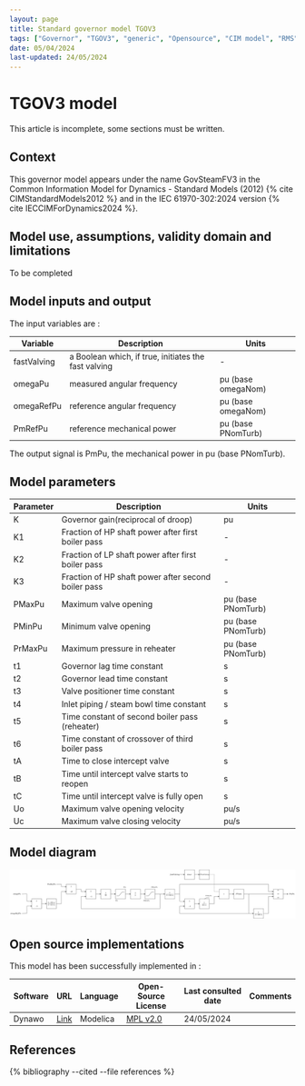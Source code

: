```yaml
---
layout: page
title: Standard governor model TGOV3
tags: ["Governor", "TGOV3", "generic", "Opensource", "CIM model", "RMS", "phasor", "MRL4", "Single phase", "GovSteamFV3", "IEC", "dynawo", "#106"]
date: 05/04/2024
last-updated: 24/05/2024
---
```

# TGOV3 model

This article is incomplete, some sections must be written.

## Context

This governor model appears under the name GovSteamFV3 in the Common Information Model for Dynamics - Standard Models (2012) {% cite CIMStandardModels2012 %} and in the IEC 61970-302:2024 version {% cite IECCIMForDynamics2024 %}.

## Model use, assumptions, validity domain and limitations

To be completed

## Model inputs and output

The input variables are :

| Variable | Description | Units |
|-----------|--------------| ------|
|fastValving |a Boolean which, if true, initiates the fast valving|-|
|omegaPu |measured angular frequency | pu (base omegaNom)|
|omegaRefPu |reference angular frequency | pu (base omegaNom)|
|PmRefPu |reference mechanical power | pu (base PNomTurb)|

The output signal is PmPu, the mechanical power in pu (base PNomTurb).

## Model parameters

| Parameter | Description | Units |
|-----------|--------------| ------|
K |Governor gain(reciprocal of droop) |pu|
K1 |Fraction of HP shaft power after first boiler pass|-|
K2 |Fraction of LP shaft power after first boiler pass|-|
K3 |Fraction of HP shaft power after second boiler pass|-|
PMaxPu |Maximum valve opening |pu (base PNomTurb)|
PMinPu |Minimum valve opening |pu (base PNomTurb)|
PrMaxPu |Maximum pressure in reheater |pu (base PNomTurb)|
t1 |Governor lag time constant |s |
t2 |Governor lead time constant |s|
t3 |Valve positioner time constant |s|
t4 |Inlet piping / steam bowl time constant |s|
t5 |Time constant of second boiler pass (reheater) |s|
t6 |Time constant of crossover of third boiler pass |s|
tA |Time to close intercept valve |s|
tB |Time until intercept valve starts to reopen |s|
tC |Time until intercept valve is fully open |s|
Uo |Maximum valve opening velocity |pu/s|
Uc |Maximum valve closing velocity |pu/s|

## Model diagram

<img src="/pages/models/regulations/TGOV3/TGOV3.drawio.svg" alt="TGOV3 diagram">

## Open source implementations

This model has been successfully implemented in :

| Software      | URL | Language | Open-Source License | Last consulted date | Comments |
| ------------- | --- | -------- | ------------------- | ------------------- | -------- |
| Dynawo | [Link](https://github.com/dynawo/dynawo) | Modelica | [MPL v2.0](https://www.mozilla.org/en-US/MPL/2.0/)  | 24/05/2024 |  |

## References

{% bibliography --cited --file references  %}
